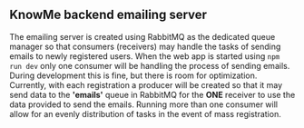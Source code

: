 ## KnowMe backend emailing server

The emailing server is created using RabbitMQ as the dedicated queue manager so that consumers (receivers) may handle the tasks of sending emails to newly registered users. When the web app is started using `npm run dev` only one consumer will be handling the process of sending emails. During development this is fine, but there is room for optimization. Currently, with each registration a producer will be created so that it may send data to the __'emails'__ queue in RabbitMQ for the __ONE__ receiver to use the data provided to send the emails. Running more than one consumer will allow for an evenly distribution of tasks in the event of mass registration.